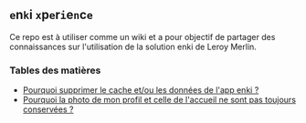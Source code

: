 `e`n`k`i  `x`p`e`r`i`e`n`c`e`
---

Ce repo est à utiliser comme un wiki et a pour objectif de partager des connaissances sur l'utilisation de la solution enki de Leroy Merlin.

### Tables des matières

- [Pourquoi supprimer le cache et/ou les données de l'app enki ?](doc/data-cache.md)
- [Pourquoi la photo de mon profil et celle de l'accueil ne sont pas toujours conservées ?](doc/photos.md)
